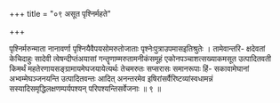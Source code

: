 +++
title = "०९ असूत पृश्निर्महते"

+++

पृश्निर्मरुन्माता नानावर्णा पृश्नियैवैपयसोमरुतोजाताः पृश्नेःपुत्राउपमासइतिश्रुतेः । तामेवान्तरि- क्षदेवतां केचिदाहुः सादेवी त्वेषन्दीप्तंअयासां गन्तॄणाम्मरुतामनीकंसमूहं एकोनपञ्चाशत्सख्याकमसूत उत्पादितवती किमर्थं महतेरणायसङ्ग्रामायमेघजयायेत्यर्थः तेचमरुतः सप्सरासः समानरूपाः हिं- सकावामेघानां अभ्वम्मेघञ्जनयन्ति उत्पादितवन्तः आदित् अनन्तरमेव इषिरांसर्वैरिष्टव्यांस्वधामन्नं सस्यादिसमृद्धिलक्षणम्पर्यपश्यन् परिपश्यन्तिसर्वेजनाः ॥ ९ ॥